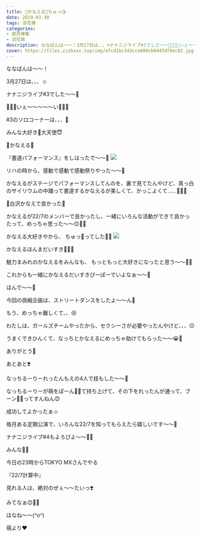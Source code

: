 ```yaml
---
title: 🌷かなえる🌷ちゅっ😘
date: 2019-03-30
tags: 涼花萌
categories: 
- 成员博客
- 涼花萌
description: ななばんは〜〜！3月27日は、、、☺️ナナニジライブ#3でした〜〜🥳🐥🐥🐥いぇ〜〜〜〜〜い🐥🐥🐥#3のソロコーナーは、、、🤫みんな大好き💓大天使😇🌷かなえる...
cover: https://files.zzzhxxx.top/img/efcd1bc343cce609cb0445df8ec82.jpg 
---
```






ななばんは〜〜！



3月27日は、、、☺️

ナナニジライブ#3でした〜〜🥳




🐥🐥🐥いぇ〜〜〜〜〜い🐥🐥🐥




#3のソロコーナーは、、、🤫


みんな大好き💓大天使😇

🌷かなえる🌷




『書道パフォーマンス』をしはったで〜〜💓
![](https://files.zzzhxxx.top/img/efcd1bc343cce609cb0445df8ec82.jpg)






リハの時から、感動で感動で感動祭りやった〜〜🥺





かなえるがステージでパフォーマンスしてんのを、裏で見てたんやけど、真っ白のサイリウムの中踊って書道するかなえるが美しくて、かっこよくて……🥺💓💓






💓白沢かなえで良かった💓





かなえるが22/7のメンバーで良かったし、一緒にいろんな活動ができて良かったって、めっちゃ思った〜〜😊💓💓






かなえる大好きやから、
ちゅっ💋ってした💓💓
![](https://files.zzzhxxx.top/img/efcd1bc343cce609cb0445df8ec82-01.jpg)






かなえるほんまだいすき💓💓💓



魅力まみれのかなえるをみんなも、
もっともっと大好きになったと思う〜〜💓💓





これからも一緒にかなえるだいすきぴーぽーでいよなぁ〜〜🥰












ほんで〜〜🤗



今回の挑戦企画は、ストリートダンスをしたよ〜〜ん💃



もう、めっちゃ難しくて、、😢



わたしは、ガールズチームやったから、セクシーさが必要やったんやけど、、、😔



うまくできひんくて、なっちとかなえるにめっちゃ助けてもらった〜〜😭💓


ありがとう🥰




あとあと❣️


なっちるーりーれったんもえの4人で技もした〜〜🤗


なっちるーりーが萌をぽーん🙌🏻て持ち上げて、その下をれったんが通って、ブーン🤘🏻ってすんねん😊



成功してよかったぁ☺️








毎月ある定期公演で、いろんな22/7を知ってもらえたら嬉しいです〜〜🐥




ナナニジライブ#4もよろぴよ〜〜🐥🐥










みんな💓💓


今日の23時からTOKYO MXさんでやる

『22/7計算中』

見れる人は、絶対のぜぇ〜〜たいっ❣️



みてなぁ😊💓💓







ほなね〜〜(*^o^*)



萌より❤︎


